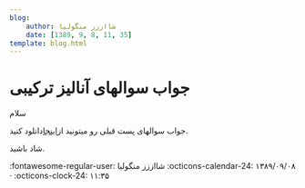 ```yaml
---
blog:
    author: شااززز منگولیا
    date: [1389, 9, 8, 11, 35]
template: blog.html
---
```

# جواب سوالهای آنالیز ترکیبی

<div class="cnt">
سلام<p>جواب سوالهای پست قبلی رو میتونید از<a href="http://s1.picofile.com/file/6200942652/93_sols.pdf.html">اینجا</a>دانلود کنید.</p>
<p>شاد باشید.</p>
</div>

<div class="blog-info" markdown>
<span class="blog-author">
:fontawesome-regular-user: شااززز منگولیا
</span>
<span class="blog-date">
:octicons-calendar-24: ۱۳۸۹/۰۹/۰۸ · :octicons-clock-24: ۱۱:۳۵
</span>
</div>

